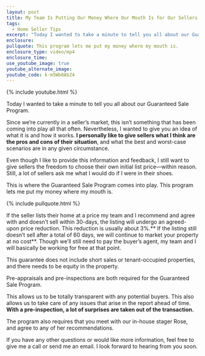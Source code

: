 ```yaml
---
layout: post
title: My Team Is Putting Our Money Where Our Mouth Is for Our Sellers
tags:
  - Home Seller Tips
excerpt: "Today I wanted to take a minute to tell you all about our Guaranteed Sale\_Program."
enclosure:
pullquote: This program lets me put my money where my mouth is.
enclosure_type: video/mp4
enclosure_time:
use_youtube_image: true
youtube_alternate_image:
youtube_code: k-m5Wb0AbZ4
---
```



{% include youtube.html %}

Today I wanted to take a minute to tell you all about our Guaranteed Sale Program.

Since we’re currently in a seller’s market, this isn’t something that has been coming into play all that often. Nevertheless, I wanted to give you an idea of what it is and how it works. **I personally like to give sellers what I think are the pros and cons of their situation**, and what the best and worst-case scenarios are in any given circumstance.

Even though I like to provide this information and feedback, I still want to give sellers the freedom to choose their own initial list price—within reason. Still, a lot of sellers ask me what I would do if I were in their shoes.

This is where the Guaranteed Sale Program comes into play. This program lets me put my money where my mouth is.

{% include pullquote.html %}

If the seller lists their home at a price my team and I recommend and agree with and doesn’t sell within 30-days, the listing will undergo an agreed-upon price reduction. This reduction is usually about 3%.** If the listing still doesn’t sell after a total of 60 days, we will continue to market your property at no cost**. Though we’ll still need to pay the buyer’s agent, my team and I will basically be working for free at that point.

This guarantee does not include short sales or tenant-occupied properties, and there needs to be equity in the property.

Pre-appraisals and pre-inspections are both required for the Guaranteed Sale Program.

This allows us to be totally transparent with any potential buyers. This also allows us to take care of any issues that arise in the report ahead of time. **With a pre-inspection, a lot of surprises are taken out of the transaction.**

The program also requires that you meet with our in-house stager Rose, and agree to any of her recommendations.

If you have any other questions or would like more information, feel free to give me a call or send me an email. I look forward to hearing from you soon.